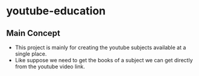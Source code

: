 # youtube-education

## Main Concept

- This project is mainly for creating the youtube subjects available at a single place.
- Like suppose we need to get the books of a subject we can get directly from the youtube video link. 




